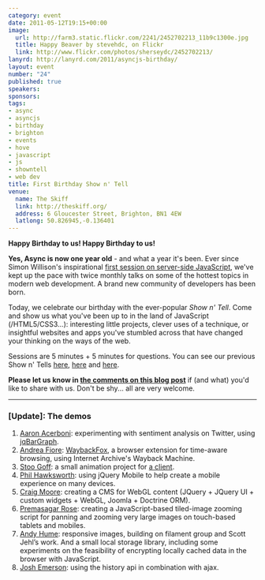 ```yaml
--- 
category: event
date: 2011-05-12T19:15+00:00
image: 
  url: http://farm3.static.flickr.com/2241/2452702213_11b9c1300e.jpg
  title: Happy Beaver by stevehdc, on Flickr
  link: http://www.flickr.com/photos/sherseydc/2452702213/
lanyrd: http://lanyrd.com/2011/asyncjs-birthday/
layout: event
number: "24"
published: true
speakers: 
sponsors: 
tags: 
- async
- asyncjs
- birthday
- brighton
- events
- hove
- javascript
- js
- showntell
- web dev
title: First Birthday Show n' Tell
venue: 
  name: The Skiff
  link: http://theskiff.org/
  address: 6 Gloucester Street, Brighton, BN1 4EW
  latlong: 50.826945,-0.136401
---
```


<p><strong>Happy Birthday to us! Happy Birthday to us!</strong></p>

<p><strong>Yes, Async is now one year old</strong> - and what a year it's been. Ever since Simon Willison's inspirational <a href="http://asyncjs.com/nodejs/">first session on server-side JavaScript</a>, we've kept up the pace with twice monthly talks on some of the hottest topics in modern web development. A brand new community of developers has been born.</p>

<p class="summary">Today, we celebrate our birthday with the ever-popular <em>Show n' Tell</em>. Come and show us what you've been up to in the land of JavaScript (/HTML5/CSS3...): interesting little projects, clever uses of a technique, or insightful websites and apps you've stumbled across that have changed your thinking on the ways of the web.</p>

<p>Sessions are 5 minutes + 5 minutes for questions. You can see our previous Show n' Tells <a href="http://asyncjs.com/showntell/">here</a>, <a href="http://asyncjs.com/showntell2/">here</a> and <a href="http://asyncjs.com/showntell3/">here</a>.</p>

<p><strong>Please let us know in <a href="http://asyncjs.com/birthday/#comments">the comments on this blog post</a></strong> if (and what) you'd like to share with us. Don't be shy... all are very welcome.</p>

<hr />

<h3>[Update]: The demos</h3>

1. [Aaron Acerboni](http://halfmelt.com): experimenting with sentiment analysis on Twitter, using [jqBarGraph](http://workshop.rs/jqbargraph/).
1. [Andrea Fiore](http://andreafiore.me): [WaybackFox](https://github.com/afiore/waybackfox), a browser extension for time-aware browsing, using Internet Archive's Wayback Machine.
1. [Stoo Goff](http://nomad.coop): a small animation project for [a client](http://www.elementsmgt.com).
1. [Phil Hawksworth](http://hawksworx.com): using jQuery Mobile to help create a mobile experience on many devices.
1. [Craig Moore](http://www.flashygraphics.co.uk): creating a CMS for WebGL content (JQuery + JQuery UI + custom widgets + WebGL, Joomla + Doctrine ORM).
1. [Premasagar Rose](http://premasagar.com): creating a JavaScript-based tiled-image zooming script for panning and zooming very large images on touch-based tablets and mobiles.
1. [Andy Hume](http://andyhume.net): responsive images, building on filament group and Scott Jehl’s work. And a small local storage library, including some experiments on the feasibility of encrypting locally cached data in the browser with JavaScript.
1. [Josh Emerson](http://joshemerson.co.uk): using the history api in combination with ajax.
